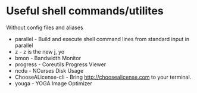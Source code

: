 # Useful shell commands/utilites
Without config files and aliases

* parallel - Build and execute shell command lines from standard input in parallel
* z - z is the new j, yo
* bmon - Bandwidth Monitor
* progress - Coreutils Progress Viewer
* ncdu - NCurses Disk Usage
* ChooseALicense-cli - Bring http://choosealicense.com to your terminal.
* youga - YOGA Image Optimizer
